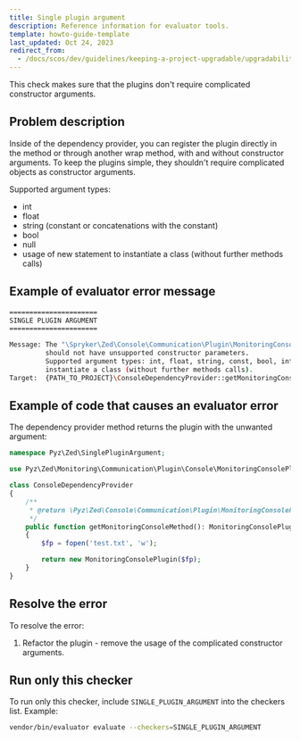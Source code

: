 ```yaml
---
title: Single plugin argument
description: Reference information for evaluator tools.
template: howto-guide-template
last_updated: Oct 24, 2023
redirect_from:
  - /docs/scos/dev/guidelines/keeping-a-project-upgradable/upgradability-guidelines/single-plugin-argument.html
---
```


This check makes sure that the plugins don't require complicated constructor arguments.

## Problem description

Inside of the dependency provider, you can register the plugin directly in the method or through another wrap method, with and without constructor arguments.
To keep the plugins simple, they shouldn't require complicated objects as constructor arguments.

Supported argument types:
 - int
 - float
 - string (constant or concatenations with the constant)
 - bool
 - null
 - usage of new statement to instantiate a class (without further methods calls)

## Example of evaluator error message

```bash
======================
SINGLE PLUGIN ARGUMENT
======================

Message: The "\Spryker\Zed\Console\Communication\Plugin\MonitoringConsolePlugin" plugin
         should not have unsupported constructor parameters.
         Supported argument types: int, float, string, const, bool, int, usage of new statement to
         instantiate a class (without further methods calls).
Target:  {PATH_TO_PROJECT}\ConsoleDependencyProvider::getMonitoringConsoleMethod()
```

## Example of code that causes an evaluator error

The dependency provider method returns the plugin with the unwanted argument:

```php
namespace Pyz\Zed\SinglePluginArgument;

use Pyz\Zed\Monitoring\Communication\Plugin\Console\MonitoringConsolePlugin;

class ConsoleDependencyProvider
{
    /**
     * @return \Pyz\Zed\Console\Communication\Plugin\MonitoringConsolePlugin
     */
    public function getMonitoringConsoleMethod(): MonitoringConsolePlugin
    {
        $fp = fopen('test.txt', 'w');

        return new MonitoringConsolePlugin($fp);
    }
}
```

## Resolve the error

To resolve the error:
1. Refactor the plugin - remove the usage of the complicated constructor arguments.



## Run only this checker
To run only this checker, include `SINGLE_PLUGIN_ARGUMENT` into the checkers list. Example:
```bash
vendor/bin/evaluator evaluate --checkers=SINGLE_PLUGIN_ARGUMENT
```
